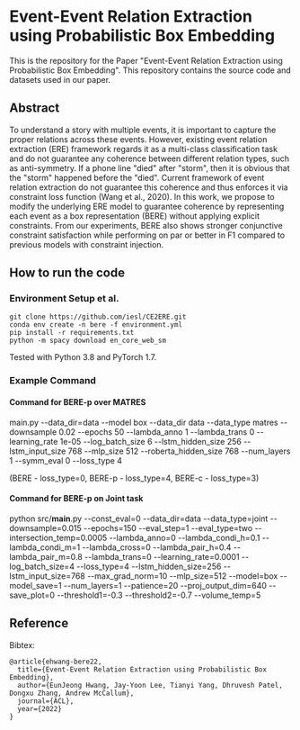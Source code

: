 # Event-Event Relation Extraction using Probabilistic Box Embedding

This is the repository for the Paper "Event-Event Relation Extraction using Probabilistic Box Embedding". This repository contains the source code and datasets used in our paper.

## Abstract

To understand a story with multiple events, it is important to capture the proper relations across these events. However, existing event relation extraction (ERE) framework regards it as a multi-class classification task and do not guarantee any coherence between different relation types, such as anti-symmetry. If a phone line "died" after "storm", then it is obvious that the "storm" happened before the "died". Current framework of event relation extraction do not guarantee this coherence and thus enforces it via constraint loss function (Wang et al., 2020). In this work, we propose to modify the underlying ERE model to guarantee coherence by representing each event as a box representation (BERE) without applying explicit constraints. From our experiments, BERE also shows stronger conjunctive constraint satisfaction while performing on par or better in F1 compared to previous models with constraint injection.

## How to run the code
### Environment Setup et al.
```
git clone https://github.com/iesl/CE2ERE.git
conda env create -n bere -f environment.yml
pip install -r requirements.txt
python -m spacy download en_core_web_sm
```
Tested with Python 3.8 and PyTorch 1.7.

### Example Command
#### Command for BERE-p over MATRES
main.py --data_dir=data --model box --data_dir data --data_type matres --downsample 0.02 --epochs 50 --lambda_anno 1 --lambda_trans 0 --learning_rate 1e-05 --log_batch_size 6 --lstm_hidden_size 256 --lstm_input_size 768 --mlp_size 512 --roberta_hidden_size 768 --num_layers 1 --symm_eval 0 --loss_type 4

(BERE - loss_type=0, BERE-p - loss_type=4, BERE-c - loss_type=3)

#### Command for BERE-p on Joint task
python src/__main__.py --const_eval=0 --data_dir=data --data_type=joint --downsample=0.015 --epochs=150 --eval_step=1 --eval_type=two --intersection_temp=0.0005 --lambda_anno=0 --lambda_condi_h=0.1 --lambda_condi_m=1 --lambda_cross=0 --lambda_pair_h=0.4 --lambda_pair_m=0.8 --lambda_trans=0 --learning_rate=0.0001 --log_batch_size=4 --loss_type=4 --lstm_hidden_size=256 --lstm_input_size=768 --max_grad_norm=10 --mlp_size=512 --model=box --model_save=1 --num_layers=1 --patience=20 --proj_output_dim=640 --save_plot=0 --threshold1=-0.3 --threshold2=-0.7 --volume_temp=5

## Reference
Bibtex:
```
@article{ehwang-bere22,
  title={Event-Event Relation Extraction using Probabilistic Box Embedding},
  author={EunJeong Hwang, Jay-Yoon Lee, Tianyi Yang, Dhruvesh Patel, Dongxu Zhang, Andrew McCallum},
  journal={ACL},
  year={2022}
}
```
